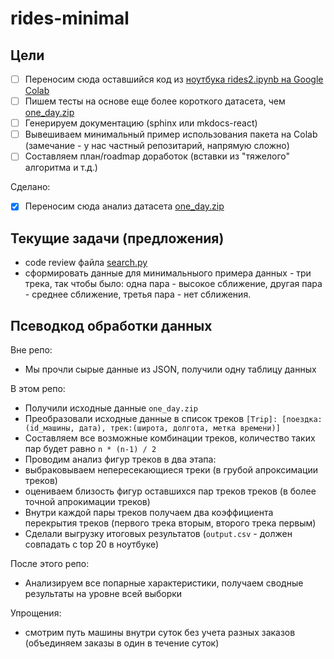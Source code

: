 # rides-minimal

## Цели

- [ ] Переносим сюда оставшийся код из [ноутбука rides2.ipynb на Google Colab](https://colab.research.google.com/drive/1DXsJBTyVvAXrU1aEy5GFWiF_i75LmWS1#scrollTo=h3WG4Nex_pmC)
- [ ] Пишем тесты на основе еще более короткого датасета, чем [one_day.zip](one_day.zip)
- [ ] Генерируем документацию (sphinx или mkdocs-react)
- [ ] Вывешиваем минимальный пример использования пакета на Colab (замечание - у нас частный репозитарий, напрямую сложно)
- [ ] Составляем план/roadmap доработок (вставки из "тяжелого" алгоритма и т.д.)

Сделано:
- [x] Переносим сюда анализ датасета [one_day.zip](one_day.zip)


## Текущие задачи (предложения)

- code review файла [search.py](search.py)
- сформировать данные для минимальныого примера данных - три трека, так чтобы было: одна пара - высокое сближение, другая пара - среднее сближение, третья пара - нет сближения.

## Псеводкод обработки данных

Вне репо:

- Мы прочли сырые данные из JSON, получили одну таблицу данных

В этом репо:

- Получили исходные данные `one_day.zip`
- Преобразовали исходные данные в список треков `[Trip]: [поездка:(id_машины, дата), трек:(широта, долгота, метка времени)]`
- Составляем все возможные комбинации треков, количество таких пар будет равно `n * (n-1) / 2`
- Проводим анализ фигур треков в два этапа:
 - выбраковываем непересекающиеся треки (в грубой апроксимации треков)
 - оцениваем близость фигур оставшихся пар треков треков (в более точной апрокимации треков)
- Внутри каждой пары треков получаем два коэффициента перекрытия треков (первого трека вторым, второго трека первым)
- Сделали выгрузку итоговых результатов (`output.csv` - должен совпадать с top 20 в ноутбуке)

После этого репо:

- Анализируем все попарные характеристики, получаем сводные результаты на уровне всей выборки

Упрощения:

- смотрим путь машины внутри суток без учета разных заказов (объединяем заказы в один в течение суток)

<!--

Ключевые слова: Hausdorff distance, Fréchet distance (расстояния между кривыми).

Замысел:

- перетащить сюда код, который мы сделали для "легкой" модели анализа треков
- урезать тестовый датасет до 1 дня - можно писать юнит и end-to-end тесты 
- попутно отрефакторирить код из ноутбука
- документация (sphinx, mkdocs-react)
- привлечь новых коллег к работе над частями кода (отдельные issues)

Выигрыши:

- в ноутбуке будет меньше кода, больше к демонстрации результатов
- можем заняться задачей сближения "тяжелой" и "легкой" модели
- "продуктизация" нашей разработки
- `pip install что-то`
- в целом, лучше подготовимся к последующим работам / развитию проекта

Минусы:

- формально нам не заказывали это сделать, работа подготовительная,
  хотя мы и анонсировали ее
- workflow - не запутаться, кто что делает + это не ноутбук (git + Travis CI)
- у нас не все части в ноутбуке стабильные и полные, надо понимать что там происходит,
  что-то достраивать
  
-->
